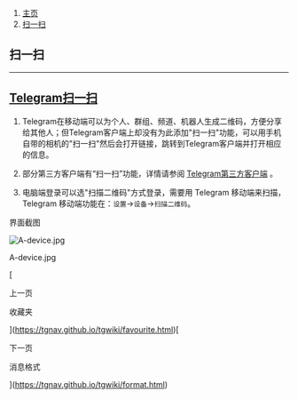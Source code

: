 1.  [主页](https://tgnav.github.io/tgwiki/)
2.  [扫一扫](https://tgnav.github.io/tgwiki/scan.html)

## 扫一扫

* * *

## [Telegram扫一扫](#telegram扫一扫)

1.  Telegram在移动端可以为个人、群组、频道、机器人生成二维码，方便分享给其他人；但Telegram客户端上却没有为此添加"扫一扫"功能，可以用手机自带的相机的"扫一扫"然后会打开链接，跳转到Telegram客户端并打开相应的信息。
    
2.  部分第三方客户端有“扫一扫”功能，详情请参阅 [Telegram第三方客户端](https://tgnav.github.io/tgwiki/thirdparty) 。
    
3.  电脑端登录可以选"扫描二维码"方式登录，需要用 Telegram 移动端来扫描，Telegram 移动端功能在：`设置`\->`设备`\->`扫描二维码`。
    

界面截图

![A-device.jpg](https://cdn.jsdelivr.net/gh/tgwiki/images/A/device.jpg)

A-device.jpg

[

上一页

收藏夹

](https://tgnav.github.io/tgwiki/favourite.html)[

下一页

消息格式

](https://tgnav.github.io/tgwiki/format.html)